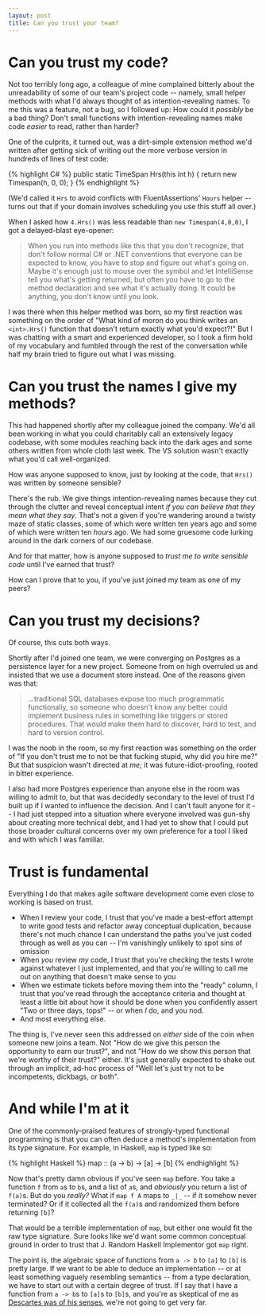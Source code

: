 ```yaml
---
layout: post
title: Can you trust your team?
---
```


# Can you trust my code?

Not too terribly long ago, a colleague of mine complained bitterly about
the unreadability of some of our team's project code -- namely, small
helper methods with what I'd always thought of as intention-revealing
names. To me this was a feature, not a bug, so I followed up: How could
it _possibly_ be a bad thing? Don't small functions with
intention-revealing names make code _easier_ to read, rather than
harder?

One of the culprits, it turned out, was a dirt-simple extension method
we'd written after getting sick of writing out the more verbose version
in hundreds of lines of test code:

{% highlight C# %}
public static TimeSpan Hrs(this int h)
{
    return new Timespan(h, 0, 0);
}
{% endhighlight %}

(We'd called it `Hrs` to avoid conflicts with FluentAssertions' `Hours`
helper -- turns out that if your domain involves scheduling you use this
stuff all over.)

When I asked how `4.Hrs()` was less readable than `new Timespan(4,0,0)`,
I got a delayed-blast eye-opener:

> When you run into methods like this that you don't recognize, that
> don't follow normal C# or .NET conventions that everyone can be
> expected to know, you have to stop and figure out what's going on.
> Maybe it's enough just to mouse over the symbol and let IntelliSense
> tell you what's getting returned, but often you have to go to the
> method declaration and see what it's actually doing. It could be
> anything, you don't know until you look.

I was there when this helper method was born, so my first reaction was
something on the order of "What kind of moron do you think writes an
`<int>.Hrs()` function that doesn't return exactly what you'd expect?!"
But I was chatting with a smart and experienced developer, so I took a
firm hold of my vocabulary and fumbled through the rest of the
conversation while half my brain tried to figure out what I was missing.

# Can you trust the names I give my methods?

This had happened shortly after my colleague joined the company. We'd
all been working in what you could charitably call an extensively legacy
codebase, with some modules reaching back into the dark ages and some
others written from whole cloth last week. The VS solution wasn't
exactly what you'd call well-organized.

How was anyone supposed to know, just by looking at the code, that
`Hrs()` was written by someone sensible?

There's the rub. We give things intention-revealing names because they
cut through the clutter and reveal conceptual intent _if you can believe
that they mean what they say_. That's not a given if you're wandering
around a twisty maze of static classes, some of which were written ten
years ago and some of which were written ten _hours_ ago. We had some
gruesome code lurking around in the dark corners of our codebase.

And for that matter, how is anyone supposed to _trust me to write
sensible code_ until I've earned that trust?

How can I prove that to you, if you've just joined my team as one of my
peers?

# Can you trust my decisions?

Of course, this cuts both ways.

Shortly after I'd joined one team, we were converging on Postgres as a
persistence layer for a new project. Someone from on high overruled us
and insisted that we use a document store instead. One of the reasons
given was that:

> ...traditional SQL databases expose too much programmatic
> functionaliy, so someone who doesn't know any better could implement
> business rules in something like triggers or stored procedures. That
> would make them hard to discover, hard to test, and hard to version
> control.

I was the noob in the room, so my first reaction was something on the
order of "If you don't trust me to not be that fucking stupid, why did
you hire me?" But that suspicion wasn't directed at _me_; it was
future-idiot-proofing, rooted in bitter experience. 

I also had more Postgres experience than anyone else in the room was
willing to admit to, but that was decidedly secondary to the level of
trust I'd built up if I wanted to influence the decision. And I can't
fault anyone for it -- I had just stepped into a situation where
everyone involved was gun-shy about creating more technical debt, and I
had yet to show that I could put those broader cultural concerns over my
own preference for a tool I liked and with which I was familiar.

# Trust is fundamental

Everything I do that makes agile software development come even close to
working is based on trust.

* When I review your code, I trust that you've made a best-effort
  attempt to write good tests and refactor away conceptual duplication,
  because there's not much chance I can understand the paths you've just
  coded through as well as you can -- I'm vanishingly unlikely to spot
  sins of omission
* When _you_ review _my_ code, I trust that you're checking the tests I
  wrote against whatever I just implemented, and that you're willing to
  call me out on anything that doesn't make sense to you
* When we estimate tickets before moving them into the "ready" column, I
  trust that you've read through the acceptance criteria and thought at
  least a little bit about how it should be done when you confidently
  assert "Two or three days, tops!" -- or when _I_ do, and you nod.
* And most everything else.

The thing is, I've never seen this addressed on _either_ side of the
coin when someone new joins a team. Not "How do we give this person the
opportunity to earn our trust?", and not "How do we show this person
that we're worthy of their trust?" either. It's just generally expected
to shake out through an implicit, ad-hoc process of "Well let's just try
not to be incompetents, dickbags, or both".

# And while I'm at it

One of the commonly-praised features of strongly-typed functional
programming is that you can often deduce a method's implementation from
its type signature. For example, in Haskell, `map` is typed like so:

{% highlight Haskell %}
map :: (a -> b) -> [a] -> [b]
{% endhighlight %}

Now that's pretty damn obvious if you've seen `map` before. You take a
function `f` from `a`s to `b`s, and a list of `a`s, and _obviously_ you
return a list of `f(a)`s. But do you _really?_ What if `map f A` maps to
`_|_` -- if it somehow never terminated? Or if it collected all the
`f(a)`s and randomized them before returning `[b]`?

That would be a terrible implementation of `map`, but either one would
fit the raw type signature. Sure looks like we'd want some common
conceptual ground in order to trust that J. Random Haskell Implementor
got `map` right.

The point is, the algebraic space of functions from `a -> b` to `[a]` to
`[b]` is pretty large. If we want to be able to deduce an implementation
-- or at least something vaguely resembling semantics -- from a type
declaration, we have to start out with a certain degree of trust. If I
say that I have a function from `a -> b`s to `[a]`s to `[b]`s, and
you're as skeptical of me as [Descartes was of his
senses](https://en.wikipedia.org/wiki/Evil_demon), we're not going to
get very far.
